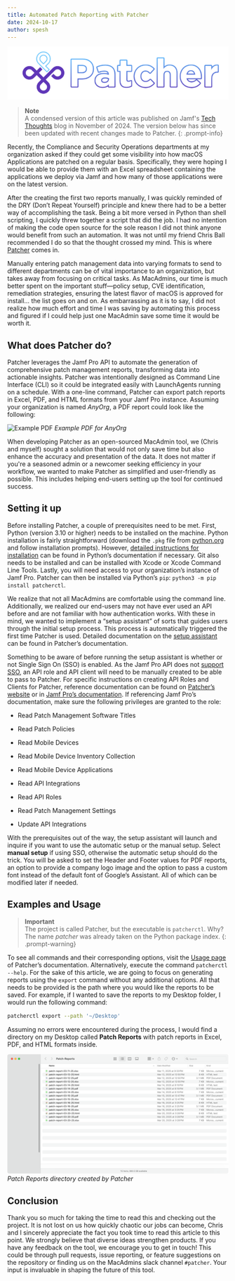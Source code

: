 ```yaml
---
title: Automated Patch Reporting with Patcher
date: 2024-10-17
author: spesh
---
```

<!-- markdownlint-capture -->
<!-- markdownlint-disable -->

![Patcher Banner](assets/posts/automate-patch-reporting/PatcherBanner.png)

> **Note** <br> A condensed version of this article was published on Jamf's [Tech Thoughts](https://community.jamf.com/t5/tech-thoughts/automate-patch-reporting/ba-p/331814) blog in November of 2024. The version below has since been updated with recent changes made to Patcher. 
{: .prompt-info}

Recently, the Compliance and Security Operations departments at my organization asked if they could get some visibility into how macOS Applications are patched on a regular basis. Specifically, they were hoping I would be able to provide them with an Excel spreadsheet containing the applications we deploy via Jamf and how many of those applications were on the latest version. 

After the creating the first two reports manually, I was quickly reminded of the DRY (Don’t Repeat Yourself) principle and knew there had to be a better way of accomplishing the task. Being a bit more versed in Python than shell scripting, I quickly threw together a script that did the job. I had no intention of making the code open source for the sole reason I did not think anyone would benefit from such an automation. It was not until my friend Chris Ball recommended I do so that the thought crossed my mind. This is where [Patcher](https://github.com/liquidz00/Patcher) comes in. 

Manually entering patch management data into varying formats to send to different departments can be of vital importance to an organization, but takes away from focusing on critical tasks. As MacAdmins, our time is much better spent on the important stuff—policy setup, CVE identification, remediation strategies, ensuring the latest flavor of macOS is approved for install… the list goes on and on. As embarrassing as it is to say, I did not realize how much effort and time I was saving by automating this process and figured if I could help just one MacAdmin save some time it would be worth it.

## What does Patcher do?

Patcher leverages the Jamf Pro API to automate the generation of comprehensive patch management reports, transforming data into actionable insights. Patcher was intentionally designed as Command Line Interface (CLI) so it could be integrated easily with LaunchAgents running on a schedule. With a one-line command, Patcher can export patch reports in Excel, PDF, and HTML formats from your Jamf Pro instance. Assuming your organization is named *AnyOrg*, a PDF report could look like the following:

![Example PDF](https://patcher.liquidzoo.io/_images/example_pdf.png)
_Example PDF for AnyOrg_

When developing Patcher as an open-sourced MacAdmin tool, we (Chris and myself) sought a solution that would not only save time but also enhance the accuracy and presentation of the data. It does not matter if you're a seasoned admin or a newcomer seeking efficiency in your workflow, we wanted to make Patcher as simplified and user-friendly as possible. This includes helping end-users setting up the tool for continued success.

## Setting it up

Before installing Patcher, a couple of prerequisites need to be met. First, Python (version 3.10 or higher) needs to be installed on the machine. Python installation is fairly straightforward (download the `.pkg` file from [python.org](https://python.org) and follow installation prompts). However, [detailed instructions for installation](https://docs.python.org/3/using/mac.html) can be found in Python’s documentation if necessary. Git also needs to be installed and can be installed with Xcode or Xcode Command Line Tools. Lastly, you will need access to your organization’s instance of Jamf Pro. Patcher can then be installed via Python’s `pip`: `python3 -m pip install patcherctl`.

We realize that not all MacAdmins are comfortable using the command line. Additionally, we realized our end-users may not have ever used an API before and are not familiar with how authentication works. With these in mind, we wanted to implement a “setup assistant” of sorts that guides users through the initial setup process. This process is automatically triggered the first time Patcher is used. Detailed documentation on the [setup assistant](https://patcher.liquidzoo.io/user/setup_assistant.html) can be found in Patcher’s documentation. 

Something to be aware of before running the setup assistant is whether or not Single Sign On (SSO) is enabled. As the Jamf Pro API does not [support SSO](https://developer.jamf.com/jamf-pro/docs/jamf-pro-api-overview#authentication-and-authorization), an API role and API client will need to be manually created to be able to pass to Patcher. For specific instructions on creating API Roles and Clients for Patcher, reference documentation can be found on [Patcher’s website](https://patcher.liquidzoo.io/user/jamf_deployment.html#creating-an-api-role-client) or in [Jamf Pro’s documentation](https://learn.jamf.com/en-US/bundle/jamf-pro-documentation-current/page/API_Roles_and_Clients.html). If referencing Jamf Pro’s documentation, make sure the following privileges are granted to the role: 

- Read Patch Management Software Titles
- Read Patch Policies
- Read Mobile Devices
- Read Mobile Device Inventory Collection

- Read Mobile Device Applications
- Read API Integrations
- Read API Roles
- Read Patch Management Settings
- Update API Integrations

With the prerequisites out of the way, the setup assistant will launch and inquire if you want to use the automatic setup or the manual setup. Select **manual setup** if using SSO, otherwise the automatic setup should do the trick. You will be asked to set the Header and Footer values for PDF reports, an option to provide a company logo image and the option to pass a custom font instead of the default font of Google’s Assistant. All of which can be modified later if needed. 

## Examples and Usage

> **Important** <br> The project is called Patcher, but the executable is `patcherctl`. Why? The name *patcher* was already taken on the Python package index. 
{: .prompt-warning}

To see all commands and their corresponding options, visit the [Usage page](https://patcher.liquidzoo.io/user/usage.html) of Patcher’s documentation. Alternatively, execute the command `patcherctl --help`. For the sake of this article, we are going to focus on generating reports using the `export` command without any additional options. All that needs to be provided is the path where you would like the reports to be saved. For example, if I wanted to save the reports to my Desktop folder, I would run the following command: 

```bash
patcherctl export --path '~/Desktop'
```

Assuming no errors were encountered during the process, I would find a directory on my Desktop called **Patch Reports** with patch reports in Excel, PDF, and HTML formats inside. 

![Patch Reports directory created by Patcher](assets/posts/automate-patch-reporting/patchreports.png)
_Patch Reports directory created by Patcher_

## Conclusion

Thank you so much for taking the time to read this and checking out the project. It is not lost on us how quickly chaotic our jobs can become, Chris and I sincerely appreciate the fact you took time to read this article to this point. We strongly believe that diverse ideas strengthen products. If you have any feedback on the tool, we encourage you to get in touch! This could be through pull requests, issue reporting, or feature suggestions on the repository or finding us on the MacAdmins slack channel `#patcher`. Your input is invaluable in shaping the future of this tool.